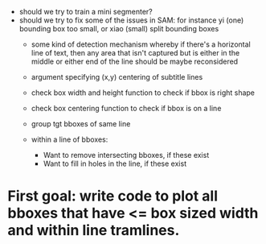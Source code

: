 - should we try to train a mini segmenter?
- should we try to fix some of the issues in SAM: for instance yi (one) bounding box too small, or xiao (small) split bounding boxes
    - some kind of detection mechanism whereby if there's a horizontal line of text, then any area that isn't captured but is either in the middle or either end of the line should be maybe reconsidered
    

    - argument specifying (x,y) centering of subtitle lines
    - check box width and height function to check if bbox is right shape
    - check box centering function to check if bbox is on a line
    - group tgt bboxes of same line
    - within a line of bboxes:
      - Want to remove intersecting bboxes, if these exist
      - Want to fill in holes in the line, if these exist


# First goal: write code to plot all bboxes that have <= box sized width and within line tramlines.

